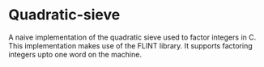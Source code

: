 # Quadratic-sieve
A naive implementation of the quadratic sieve used to factor integers in C. This implementation makes use of the FLINT library. It supports factoring integers upto one word on the machine.
